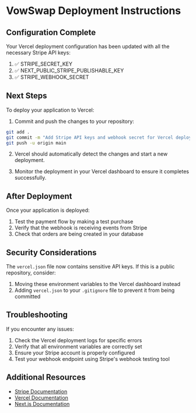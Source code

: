 # VowSwap Deployment Instructions

## Configuration Complete

Your Vercel deployment configuration has been updated with all the necessary Stripe API keys:

1. ✅ STRIPE_SECRET_KEY
2. ✅ NEXT_PUBLIC_STRIPE_PUBLISHABLE_KEY
3. ✅ STRIPE_WEBHOOK_SECRET

## Next Steps

To deploy your application to Vercel:

1. Commit and push the changes to your repository:

```bash
git add .
git commit -m "Add Stripe API keys and webhook secret for Vercel deployment"
git push -u origin main
```

2. Vercel should automatically detect the changes and start a new deployment.

3. Monitor the deployment in your Vercel dashboard to ensure it completes successfully.

## After Deployment

Once your application is deployed:

1. Test the payment flow by making a test purchase
2. Verify that the webhook is receiving events from Stripe
3. Check that orders are being created in your database

## Security Considerations

The `vercel.json` file now contains sensitive API keys. If this is a public repository, consider:

1. Moving these environment variables to the Vercel dashboard instead
2. Adding `vercel.json` to your `.gitignore` file to prevent it from being committed

## Troubleshooting

If you encounter any issues:

1. Check the Vercel deployment logs for specific errors
2. Verify that all environment variables are correctly set
3. Ensure your Stripe account is properly configured
4. Test your webhook endpoint using Stripe's webhook testing tool

## Additional Resources

- [Stripe Documentation](https://stripe.com/docs)
- [Vercel Documentation](https://vercel.com/docs)
- [Next.js Documentation](https://nextjs.org/docs)
